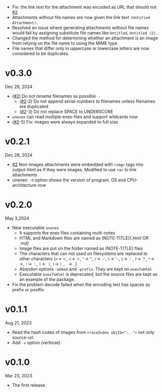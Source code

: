 [#2]: https://github.com/hymkor/go-enex/issues/2

- Fix: the link text for the attachment was encoded as URL that should not [#2]
- Attachments without file names are now given the link text `(Untitled Attachment)`.
- Resolved an issue where generating attachments without file names would fail by assigning substitute file names like `Untitled`, `Untitled (2)`.
- Changed the method for determining whether an attachment is an image from relying on the file name to using the MIME type.
- File names that differ only in uppercase or lowercase letters are now considered to be duplicates.

v0.3.0
======
Dec 29, 2024

- ([#2]) Do not rename filenames as possible
    - ([#2]-2) Do not append serial-numbers to filenames unless filenames are duplicated
    - ([#2]-3) Do not replace SPACE to UNDERSCORE
- `unenex` can read multiple enex-files and support wildcards now
- ([#2]-5) Fix: images were always expanded to full size

v0.2.1
======
Dec 28, 2024

- [#2] Non-images attachments were embedded with `<img>` tags into output-html as if they were images. Modified to use `<a>` to link attachments
- unenex: `-h` option shows the version of program, OS and CPU-architecture now

v0.2.0
======
May 3,2024

- New executable `unenex`
    - It supports the enex files containing multi-notes
    - HTML and Markdown files are named as (NOTE-TITLE){.html OR .md}
    - Image files are put on the folder named as (NOTE-TITLE).files
    - The characters that can not used on filesystems are replaced to other characters (`<`→ `＜`, `>`→ `＞`, `"`→ `”`, `/`→ `／`, `\`→ `＼`, `|`→ `｜`, `?`→ `？`, `*`→ `＊`, `:`→ `：`, `(`→ `（`, `)`→ `）`, ` `→ `_`)
    - Abandon options `-embed` and `-prefix`. They are kept on `enexToHtml`
    - Executable `enexToHtml` is deprecated, but the source files are kept as an example of the package.
- Fix the problem decode failed when the encoding text has spaces as prefix or postfix

v0.1.1
======
Aug 21, 2023

- Read the hash codes of images from `<recoIndex objID="...">` not only source-url.
- Add `-v` option (verbose)

v0.1.0
======
Mar 23, 2023

- The first release.
